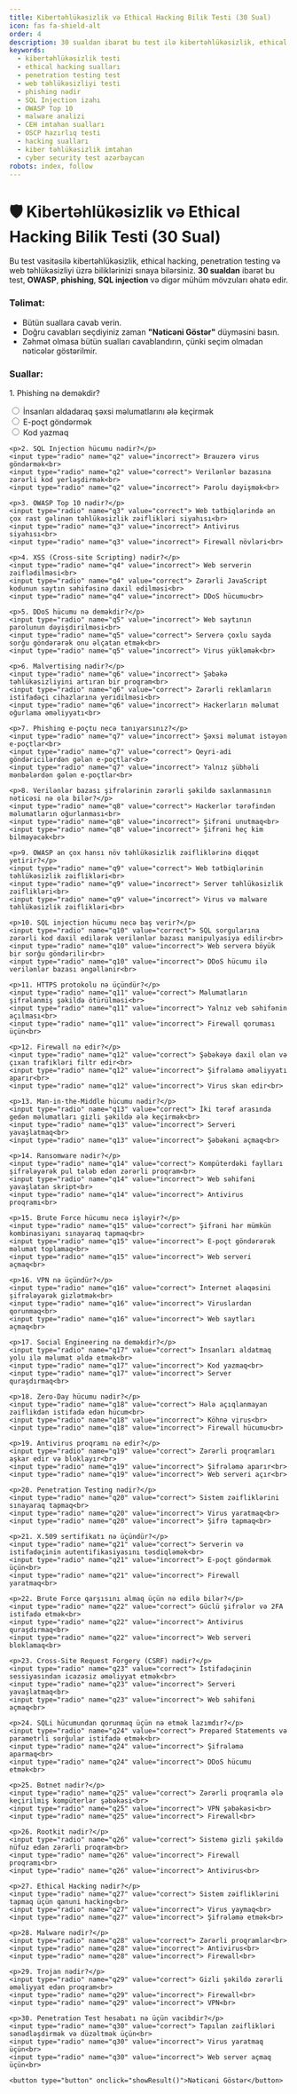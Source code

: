 ```yaml
---
title: Kibertəhlükəsizlik və Ethical Hacking Bilik Testi (30 Sual)
icon: fas fa-shield-alt
order: 4
description: 30 sualdan ibarət bu test ilə kibertəhlükəsizlik, ethical hacking, penetration testing və web təhlükəsizliyi üzrə biliklərinizi yoxlayın. OWASP, phishing, SQL injection və digər mövzuları əhatə edir.
keywords:
  - kibertəhlükəsizlik testi
  - ethical hacking sualları
  - penetration testing test
  - web təhlükəsizliyi testi
  - phishing nədir
  - SQL Injection izahı
  - OWASP Top 10
  - malware analizi
  - CEH imtahan sualları
  - OSCP hazırlıq testi
  - hacking sualları
  - kiber təhlükəsizlik imtahan
  - cyber security test azərbaycan
robots: index, follow
---
```


# 🛡️ Kibertəhlükəsizlik və Ethical Hacking Bilik Testi (30 Sual)

Bu test vasitəsilə kibertəhlükəsizlik, ethical hacking, penetration testing və web təhlükəsizliyi üzrə biliklərinizi sınaya bilərsiniz. **30 sualdan** ibarət bu test, **OWASP**, **phishing**, **SQL injection** və digər mühüm mövzuları əhatə edir.

### Təlimat:
- Bütün suallara cavab verin.
- Doğru cavabları seçdiyiniz zaman **"Nəticəni Göstər"** düyməsini basın.
- Zəhmət olmasa bütün sualları cavablandırın, çünki seçim olmadan nəticələr göstərilmir.

### Suallar:

<form id="quiz-form">
    <p>1. Phishing nə deməkdir?</p>
    <input type="radio" name="q1" value="correct"> İnsanları aldadaraq şəxsi məlumatlarını ələ keçirmək<br>
    <input type="radio" name="q1" value="incorrect"> E-poçt göndərmək<br>
    <input type="radio" name="q1" value="incorrect"> Kod yazmaq<br>

    <p>2. SQL Injection hücumu nədir?</p>
    <input type="radio" name="q2" value="incorrect"> Brauzerə virus göndərmək<br>
    <input type="radio" name="q2" value="correct"> Verilənlər bazasına zərərli kod yerləşdirmək<br>
    <input type="radio" name="q2" value="incorrect"> Parolu dəyişmək<br>

    <p>3. OWASP Top 10 nədir?</p>
    <input type="radio" name="q3" value="correct"> Web tətbiqlərində ən çox rast gəlinən təhlükəsizlik zəiflikləri siyahısı<br>
    <input type="radio" name="q3" value="incorrect"> Antivirus siyahısı<br>
    <input type="radio" name="q3" value="incorrect"> Firewall növləri<br>

    <p>4. XSS (Cross-site Scripting) nədir?</p>
    <input type="radio" name="q4" value="incorrect"> Web serverin zəiflədilməsi<br>
    <input type="radio" name="q4" value="correct"> Zərərli JavaScript kodunun saytın səhifəsinə daxil edilməsi<br>
    <input type="radio" name="q4" value="incorrect"> DDoS hücumu<br>

    <p>5. DDoS hücumu nə deməkdir?</p>
    <input type="radio" name="q5" value="incorrect"> Web saytının parolunun dəyişdirilməsi<br>
    <input type="radio" name="q5" value="correct"> Serverə çoxlu sayda sorğu göndərərək onu əlçatan etmək<br>
    <input type="radio" name="q5" value="incorrect"> Virus yükləmək<br>

    <p>6. Malvertising nədir?</p>
    <input type="radio" name="q6" value="incorrect"> Şəbəkə təhlükəsizliyini artıran bir proqram<br>
    <input type="radio" name="q6" value="correct"> Zərərli reklamların istifadəçi cihazlarına yeridilməsi<br>
    <input type="radio" name="q6" value="incorrect"> Hackerların məlumat oğurlama əməliyyatı<br>

    <p>7. Phishing e-poçtu necə tanıyarsınız?</p>
    <input type="radio" name="q7" value="incorrect"> Şəxsi məlumat istəyən e-poçtlar<br>
    <input type="radio" name="q7" value="correct"> Qeyri-adi göndəricilərdən gələn e-poçtlar<br>
    <input type="radio" name="q7" value="incorrect"> Yalnız şübhəli mənbələrdən gələn e-poçtlar<br>

    <p>8. Verilənlər bazası şifrələrinin zərərli şəkildə saxlanmasının nəticəsi nə ola bilər?</p>
    <input type="radio" name="q8" value="correct"> Hackerlər tərəfindən məlumatların oğurlanması<br>
    <input type="radio" name="q8" value="incorrect"> Şifrəni unutmaq<br>
    <input type="radio" name="q8" value="incorrect"> Şifrəni heç kim bilməyəcək<br>

    <p>9. OWASP ən çox hansı növ təhlükəsizlik zəifliklərinə diqqət yetirir?</p>
    <input type="radio" name="q9" value="correct"> Web tətbiqlərinin təhlükəsizlik zəiflikləri<br>
    <input type="radio" name="q9" value="incorrect"> Server təhlükəsizlik zəiflikləri<br>
    <input type="radio" name="q9" value="incorrect"> Virus və malware təhlükəsizlik zəiflikləri<br>

    <p>10. SQL injection hücumu necə baş verir?</p>
    <input type="radio" name="q10" value="correct"> SQL sorgularına zərərli kod daxil edilərək verilənlər bazası manipulyasiya edilir<br>
    <input type="radio" name="q10" value="incorrect"> Web serverə böyük bir sorğu göndərilir<br>
    <input type="radio" name="q10" value="incorrect"> DDoS hücumu ilə verilənlər bazası əngəllənir<br>

    <p>11. HTTPS protokolu nə üçündür?</p>
    <input type="radio" name="q11" value="correct"> Məlumatların şifrələnmiş şəkildə ötürülməsi<br>
    <input type="radio" name="q11" value="incorrect"> Yalnız veb səhifənin açılması<br>
    <input type="radio" name="q11" value="incorrect"> Firewall qoruması üçün<br>

    <p>12. Firewall nə edir?</p>
    <input type="radio" name="q12" value="correct"> Şəbəkəyə daxil olan və çıxan trafikləri filtr edir<br>
    <input type="radio" name="q12" value="incorrect"> Şifrələmə əməliyyatı aparır<br>
    <input type="radio" name="q12" value="incorrect"> Virus skan edir<br>

    <p>13. Man-in-the-Middle hücumu nədir?</p>
    <input type="radio" name="q13" value="correct"> İki tərəf arasında gedən məlumatları gizli şəkildə ələ keçirmək<br>
    <input type="radio" name="q13" value="incorrect"> Serveri yavaşlatmaq<br>
    <input type="radio" name="q13" value="incorrect"> Şəbəkəni açmaq<br>

    <p>14. Ransomware nədir?</p>
    <input type="radio" name="q14" value="correct"> Kompüterdəki faylları şifrələyərək pul tələb edən zərərli proqram<br>
    <input type="radio" name="q14" value="incorrect"> Web səhifəni yavaşlatan skript<br>
    <input type="radio" name="q14" value="incorrect"> Antivirus proqramı<br>

    <p>15. Brute Force hücumu necə işləyir?</p>
    <input type="radio" name="q15" value="correct"> Şifrəni hər mümkün kombinasiyanı sınayaraq tapmaq<br>
    <input type="radio" name="q15" value="incorrect"> E-poçt göndərərək məlumat toplamaq<br>
    <input type="radio" name="q15" value="incorrect"> Web serveri açmaq<br>

    <p>16. VPN nə üçündür?</p>
    <input type="radio" name="q16" value="correct"> İnternet əlaqəsini şifrələyərək gizlətmək<br>
    <input type="radio" name="q16" value="incorrect"> Viruslardan qorunmaq<br>
    <input type="radio" name="q16" value="incorrect"> Web saytları açmaq<br>

    <p>17. Social Engineering nə deməkdir?</p>
    <input type="radio" name="q17" value="correct"> İnsanları aldatmaq yolu ilə məlumat əldə etmək<br>
    <input type="radio" name="q17" value="incorrect"> Kod yazmaq<br>
    <input type="radio" name="q17" value="incorrect"> Server quraşdırmaq<br>

    <p>18. Zero-Day hücumu nədir?</p>
    <input type="radio" name="q18" value="correct"> Hələ açıqlanmayan zəiflikdən istifadə edən hücum<br>
    <input type="radio" name="q18" value="incorrect"> Köhnə virus<br>
    <input type="radio" name="q18" value="incorrect"> Firewall hücumu<br>

    <p>19. Antivirus proqramı nə edir?</p>
    <input type="radio" name="q19" value="correct"> Zərərli proqramları aşkar edir və bloklayır<br>
    <input type="radio" name="q19" value="incorrect"> Şifrələmə aparır<br>
    <input type="radio" name="q19" value="incorrect"> Web serveri açır<br>

    <p>20. Penetration Testing nədir?</p>
    <input type="radio" name="q20" value="correct"> Sistem zəifliklərini sınayaraq tapmaq<br>
    <input type="radio" name="q20" value="incorrect"> Virus yaratmaq<br>
    <input type="radio" name="q20" value="incorrect"> Şifrə tapmaq<br>

    <p>21. X.509 sertifikatı nə üçündür?</p>
    <input type="radio" name="q21" value="correct"> Serverin və istifadəçinin autentifikasiyasını təsdiqləmək<br>
    <input type="radio" name="q21" value="incorrect"> E-poçt göndərmək üçün<br>
    <input type="radio" name="q21" value="incorrect"> Firewall yaratmaq<br>

    <p>22. Brute Force qarşısını almaq üçün nə edilə bilər?</p>
    <input type="radio" name="q22" value="correct"> Güclü şifrələr və 2FA istifadə etmək<br>
    <input type="radio" name="q22" value="incorrect"> Antivirus quraşdırmaq<br>
    <input type="radio" name="q22" value="incorrect"> Web serveri bloklamaq<br>

    <p>23. Cross-Site Request Forgery (CSRF) nədir?</p>
    <input type="radio" name="q23" value="correct"> İstifadəçinin sessiyasından icazəsiz əməliyyat etmək<br>
    <input type="radio" name="q23" value="incorrect"> Serveri yavaşlatmaq<br>
    <input type="radio" name="q23" value="incorrect"> Web səhifəni açmaq<br>

    <p>24. SQLi hücumundan qorunmaq üçün nə etmək lazımdır?</p>
    <input type="radio" name="q24" value="correct"> Prepared Statements və parametrli sorğular istifadə etmək<br>
    <input type="radio" name="q24" value="incorrect"> Şifrələmə aparmaq<br>
    <input type="radio" name="q24" value="incorrect"> DDoS hücumu etmək<br>

    <p>25. Botnet nədir?</p>
    <input type="radio" name="q25" value="correct"> Zərərli proqramla ələ keçirilmiş kompüterlər şəbəkəsi<br>
    <input type="radio" name="q25" value="incorrect"> VPN şəbəkəsi<br>
    <input type="radio" name="q25" value="incorrect"> Firewall<br>

    <p>26. Rootkit nədir?</p>
    <input type="radio" name="q26" value="correct"> Sistemə gizli şəkildə nüfuz edən zərərli proqram<br>
    <input type="radio" name="q26" value="incorrect"> Firewall proqramı<br>
    <input type="radio" name="q26" value="incorrect"> Antivirus<br>

    <p>27. Ethical Hacking nədir?</p>
    <input type="radio" name="q27" value="correct"> Sistem zəifliklərini tapmaq üçün qanuni hacking<br>
    <input type="radio" name="q27" value="incorrect"> Virus yaymaq<br>
    <input type="radio" name="q27" value="incorrect"> Şifrələmə etmək<br>

    <p>28. Malware nədir?</p>
    <input type="radio" name="q28" value="correct"> Zərərli proqramlar<br>
    <input type="radio" name="q28" value="incorrect"> Antivirus<br>
    <input type="radio" name="q28" value="incorrect"> Firewall<br>

    <p>29. Trojan nədir?</p>
    <input type="radio" name="q29" value="correct"> Gizli şəkildə zərərli əməliyyat edən proqram<br>
    <input type="radio" name="q29" value="incorrect"> Firewall<br>
    <input type="radio" name="q29" value="incorrect"> VPN<br>

    <p>30. Penetration Test hesabatı nə üçün vacibdir?</p>
    <input type="radio" name="q30" value="correct"> Tapılan zəiflikləri sənədləşdirmək və düzəltmək üçün<br>
    <input type="radio" name="q30" value="incorrect"> Virus yaratmaq üçün<br>
    <input type="radio" name="q30" value="incorrect"> Web server açmaq üçün<br>

    <button type="button" onclick="showResult()">Nəticəni Göstər</button>
</form>

   

<script src="/assets/quiz.js"></script>

